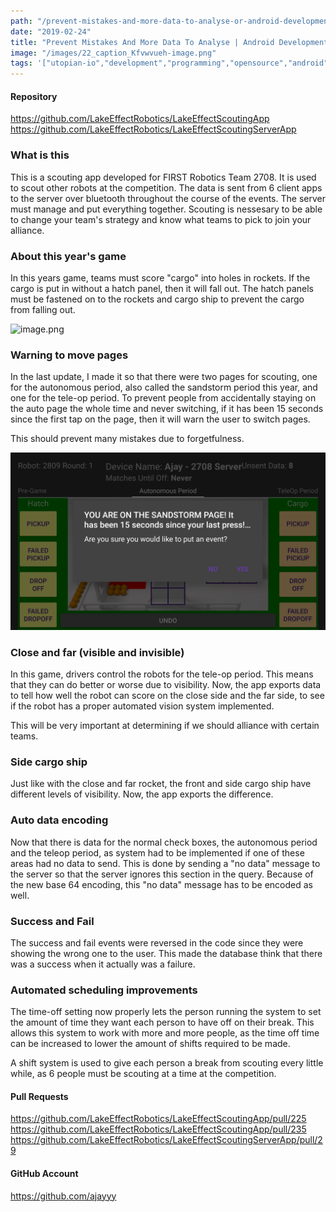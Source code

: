 ```yaml
---
path: "/prevent-mistakes-and-more-data-to-analyse-or-android-development"
date: "2019-02-24"
title: "Prevent Mistakes And More Data To Analyse | Android Development"
image: "/images/22_caption_Kfvwvueh-image.png"
tags: '["utopian-io","development","programming","opensource","android"]'
---
```


#### Repository
https://github.com/LakeEffectRobotics/LakeEffectScoutingApp
https://github.com/LakeEffectRobotics/LakeEffectScoutingServerApp

### What is this
This is a scouting app developed for FIRST Robotics Team 2708. It is used to scout other robots at the competition. The data is sent from 6 client apps to the server over bluetooth throughout the course of the events. The server must manage and put everything together. Scouting is nessesary to be able to change your team's strategy and know what teams to pick to join your alliance.

### About this year's game

In this years game, teams must score "cargo" into holes in rockets. If the cargo is put in without a hatch panel, then it will fall out. The hatch panels must be fastened on to the rockets and cargo ship to prevent the cargo from falling out.

![image.png](https://files.steempeak.com/file/steempeak/ajayyy/Kfvwvueh-image.png)

### Warning to move pages

In the last update, I made it so that there were two pages for scouting, one for the autonomous period, also called the sandstorm period this year, and one for the tele-op period. To prevent people from accidentally staying on the auto page the whole time and never switching, if it has been 15 seconds since the first tap on the page, then it will warn the user to switch pages.

This should prevent many mistakes due to forgetfulness.

![image.png](/images/xHsa0p97-image.png)

### Close and far (visible and invisible)

In this game, drivers control the robots for the tele-op period. This means that they can do better or worse due to visibility. Now, the app exports data to tell how well the robot can score on the close side and the far side, to see if the robot has a proper automated vision system implemented.

This will be very important at determining if we should alliance with certain teams.

### Side cargo ship

Just like with the close and far rocket, the front and side cargo ship have different levels of visibility. Now, the app exports the difference.

### Auto data encoding

Now that there is data for the normal check boxes, the autonomous period and the teleop period, as system had to be implemented if one of these areas had no data to send. This is done by sending a "no data" message to the server so that the server ignores this section in the query. Because of the new base 64 encoding, this "no data" message has to be encoded as well.

### Success and Fail

The success and fail events were reversed in the code since they were showing the wrong one to the user. This made the database think that there was a success when it actually was a failure.

### Automated scheduling improvements

The time-off setting now properly lets the person running the system to set the amount of time they want each person to have off on their break. This allows this system to work with more and more people, as the time off time can be increased to lower the amount of shifts required to be made.

A shift system is used to give each person a break from scouting every little while, as 6 people must be scouting at a time at the competition.

#### Pull Requests
https://github.com/LakeEffectRobotics/LakeEffectScoutingApp/pull/225
https://github.com/LakeEffectRobotics/LakeEffectScoutingApp/pull/235
https://github.com/LakeEffectRobotics/LakeEffectScoutingServerApp/pull/29

#### GitHub Account
https://github.com/ajayyy